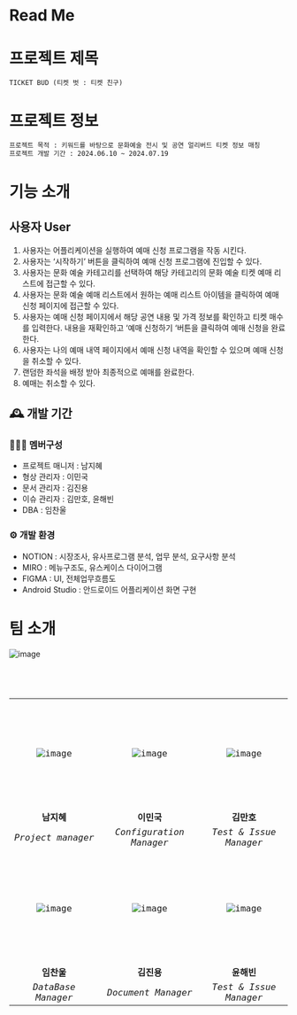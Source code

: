 # Read Me
# 프로젝트 제목
```markdown
TICKET BUD (티켓 벗 : 티켓 친구)
```

# 프로젝트 정보
```markdown
프로젝트 목적 : 키워드를 바탕으로 문화예술 전시 및 공연 얼리버드 티켓 정보 매칭
프로젝트 개발 기간 : 2024.06.10 ~ 2024.07.19
```
# 기능 소개

## 사용자 User
1. 사용자는 어플리케이션을 실행하여 예매 신청 프로그램을 작동 시킨다.
2. 사용자는 ‘시작하기’ 버튼을 클릭하여 예매 신청 프로그램에 진입할 수 있다.
3. 사용자는 문화 예술 카테고리를 선택하여 해당 카테고리의 문화 예술 티켓 예매 리스트에 접근할 수 있다.
4. 사용자는 문화 예술 예매 리스트에서 원하는 예매 리스트 아이템을 클릭하여 예매 신청 페이지에 접근할 수 있다.
5. 사용자는 예매 신청 페이지에서 해당 공연 내용 및 가격 정보를 확인하고 티켓 매수를 입력한다. 내용을 재확인하고 ‘예매 신청하기 ‘버튼을 클릭하여 예매 신청을 완료한다.
6. 사용자는 나의 예매 내역 페이지에서 예매 신청 내역을 확인할 수 있으며 예매 신청을 취소할 수 있다.
7. 랜덤한 좌석을 배정 받아 최종적으로 예매를 완료한다.
8. 예매는 취소할 수 있다.


## 🕰️ 개발 기간



### 🧑‍🤝‍🧑 멤버구성
- 프로젝트 매니저 : 남지혜
- 형상 관리자     : 이민국
- 문서 관리자    : 김진용
- 이슈 관리자   : 김만호, 윤해빈
- DBA         : 임찬울

### ⚙️ 개발 환경
 - NOTION : 시장조사, 유사프로그램 분석, 업무 분석, 요구사항 분석
 - MIRO : 메뉴구조도, 유스케이스 다이어그램
 - FIGMA : UI, 전체업무흐름도
 - Android Studio : 안드로이드 어플리케이션 화면 구현

# 팀 소개
![image](https://private-user-images.githubusercontent.com/157683242/333201333-3c2da393-cb46-4292-9f31-af3cca21d9a3.jpg?jwt=eyJhbGciOiJIUzI1NiIsInR5cCI6IkpXVCJ9.eyJpc3MiOiJnaXRodWIuY29tIiwiYXVkIjoicmF3LmdpdGh1YnVzZXJjb250ZW50LmNvbSIsImtleSI6ImtleTUiLCJleHAiOjE3MTY0OTUxODYsIm5iZiI6MTcxNjQ5NDg4NiwicGF0aCI6Ii8xNTc2ODMyNDIvMzMzMjAxMzMzLTNjMmRhMzkzLWNiNDYtNDI5Mi05ZjMxLWFmM2NjYTIxZDlhMy5qcGc_WC1BbXotQWxnb3JpdGhtPUFXUzQtSE1BQy1TSEEyNTYmWC1BbXotQ3JlZGVudGlhbD1BS0lBVkNPRFlMU0E1M1BRSzRaQSUyRjIwMjQwNTIzJTJGdXMtZWFzdC0xJTJGczMlMkZhd3M0X3JlcXVlc3QmWC1BbXotRGF0ZT0yMDI0MDUyM1QyMDA4MDZaJlgtQW16LUV4cGlyZXM9MzAwJlgtQW16LVNpZ25hdHVyZT1mMTgxZGQ0MTVkZDkxYWIxNDIxOWM2M2M2YjNmNTkxODdiNGEyMDE5NmNkZGJiMmM4NGY0NmRhMmE4NGI1ZTQwJlgtQW16LVNpZ25lZEhlYWRlcnM9aG9zdCZhY3Rvcl9pZD0wJmtleV9pZD0wJnJlcG9faWQ9MCJ9.vAQHRghrp4dui5xK07DfvWpZCCICgVpoIDh856uI4VI)

<pre>
<code>
<div align="center">
  <table>
    <tr align="center">
      <td height="200px" width="200px"><img src="https://github.com/BlizzaB/.github/assets/157683242/72c8c7bc-05aa-41b4-8869-ff41727a0552" alt="image" border="0"></td>
      <td height="200px" width="200px"><img src="https://github.com/BlizzaB/.github/assets/157683242/92d17fa1-31fb-457f-9065-620ee07eab36" alt="image" border="0"></td>
      <td height="200px" width="200px"><img src="https://github.com/BlizzaB/.github/assets/157683242/5a0c1be6-b93b-4b58-933d-1629ff50ce45" alt="image" border="0"></td>
    </tr>
    <tr colspan="2" align="center">
      <td><strong>남지혜</strong></td>
      <td><strong>이민국</strong></td>
      <td><strong>김만호</strong></td>
    </tr>
    <tr colspan="2" align="center">
      <td><i>Project manager</i></td>
      <td><i>Configuration Manager</i></td>
      <td><i>Test & Issue Manager</i></td>
    </tr>
    <tr>
      <td></td>
      <td></td>
      <td></td>
    </tr>
    <tr align="center">
      <td height="200px" width="200px"><img src="https://github.com/BlizzaB/.github/assets/157683242/7e480587-b7dc-42e9-b292-1b93f6486738" alt="image" border="0"></td>
      <td height="200px" width="200px"><img src="https://github.com/BlizzaB/.github/assets/157683242/809dec29-151a-47c6-95dc-b3c4f5d9e114" alt="image" border="0"></td>
      <td height="200px" width="200px"><img src="https://github.com/BlizzaB/.github/assets/157683242/77a76aa5-ed00-4949-99a7-f66faf05b9c8" alt="image" border="0"></td>
    </tr>
    <tr colspan="2" align="center">
      <td><strong>임찬울</strong></td>
      <td><strong>김진용</strong></td>
      <td><strong>윤해빈</strong></td>
    </tr>
     <tr colspan="2" align="center">
      <td><i>DataBase Manager</i></td>
      <td><i>Document Manager</i></td>
      <td><i>Test & Issue Manager</i></td>
    </tr>
  </table>
</div>
</code>
</pre>












